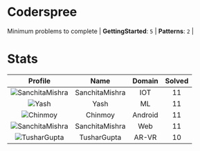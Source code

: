 
Coderspree
==========
  


Minimum problems to complete | **GettingStarted**: `5` | **Patterns**: `2` |   

# Stats
  

|Profile|Name|Domain|Solved|
| :---: | :---: | :---: | :---: |
|![SanchitaMishra](https://avatars.githubusercontent.com/u/59258203?v=4&s=100)|SanchitaMishra|IOT|11|
|![Yash](https://avatars.githubusercontent.com/u/58688602?v=4&s=100)|Yash|ML|11|
|![Chinmoy](https://avatars.githubusercontent.com/u/57670338?v=4&s=100)|Chinmoy|Android|11|
|![SanchitaMishra](https://avatars.githubusercontent.com/u/59258203?v=4&s=100)|SanchitaMishra|Web|11|
|![TusharGupta](https://avatars.githubusercontent.com/u/30565750?v=4&s=100)|TusharGupta|AR-VR|10|
